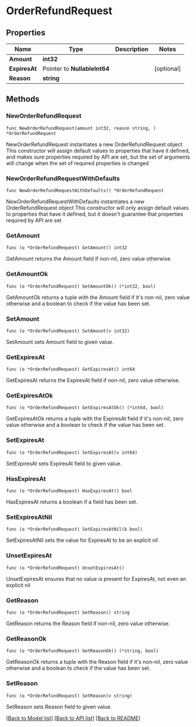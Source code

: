 # OrderRefundRequest

## Properties

Name | Type | Description | Notes
------------ | ------------- | ------------- | -------------
**Amount** | **int32** |  | 
**ExpiresAt** | Pointer to **NullableInt64** |  | [optional] 
**Reason** | **string** |  | 

## Methods

### NewOrderRefundRequest

`func NewOrderRefundRequest(amount int32, reason string, ) *OrderRefundRequest`

NewOrderRefundRequest instantiates a new OrderRefundRequest object
This constructor will assign default values to properties that have it defined,
and makes sure properties required by API are set, but the set of arguments
will change when the set of required properties is changed

### NewOrderRefundRequestWithDefaults

`func NewOrderRefundRequestWithDefaults() *OrderRefundRequest`

NewOrderRefundRequestWithDefaults instantiates a new OrderRefundRequest object
This constructor will only assign default values to properties that have it defined,
but it doesn't guarantee that properties required by API are set

### GetAmount

`func (o *OrderRefundRequest) GetAmount() int32`

GetAmount returns the Amount field if non-nil, zero value otherwise.

### GetAmountOk

`func (o *OrderRefundRequest) GetAmountOk() (*int32, bool)`

GetAmountOk returns a tuple with the Amount field if it's non-nil, zero value otherwise
and a boolean to check if the value has been set.

### SetAmount

`func (o *OrderRefundRequest) SetAmount(v int32)`

SetAmount sets Amount field to given value.


### GetExpiresAt

`func (o *OrderRefundRequest) GetExpiresAt() int64`

GetExpiresAt returns the ExpiresAt field if non-nil, zero value otherwise.

### GetExpiresAtOk

`func (o *OrderRefundRequest) GetExpiresAtOk() (*int64, bool)`

GetExpiresAtOk returns a tuple with the ExpiresAt field if it's non-nil, zero value otherwise
and a boolean to check if the value has been set.

### SetExpiresAt

`func (o *OrderRefundRequest) SetExpiresAt(v int64)`

SetExpiresAt sets ExpiresAt field to given value.

### HasExpiresAt

`func (o *OrderRefundRequest) HasExpiresAt() bool`

HasExpiresAt returns a boolean if a field has been set.

### SetExpiresAtNil

`func (o *OrderRefundRequest) SetExpiresAtNil(b bool)`

 SetExpiresAtNil sets the value for ExpiresAt to be an explicit nil

### UnsetExpiresAt
`func (o *OrderRefundRequest) UnsetExpiresAt()`

UnsetExpiresAt ensures that no value is present for ExpiresAt, not even an explicit nil
### GetReason

`func (o *OrderRefundRequest) GetReason() string`

GetReason returns the Reason field if non-nil, zero value otherwise.

### GetReasonOk

`func (o *OrderRefundRequest) GetReasonOk() (*string, bool)`

GetReasonOk returns a tuple with the Reason field if it's non-nil, zero value otherwise
and a boolean to check if the value has been set.

### SetReason

`func (o *OrderRefundRequest) SetReason(v string)`

SetReason sets Reason field to given value.



[[Back to Model list]](../README.md#documentation-for-models) [[Back to API list]](../README.md#documentation-for-api-endpoints) [[Back to README]](../README.md)


